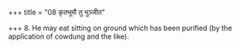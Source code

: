 +++
title = "08 कृतभूमौ तु भुञ्जीत"

+++
8. He may eat sitting on ground which has been purified (by the application of cowdung and the like).
